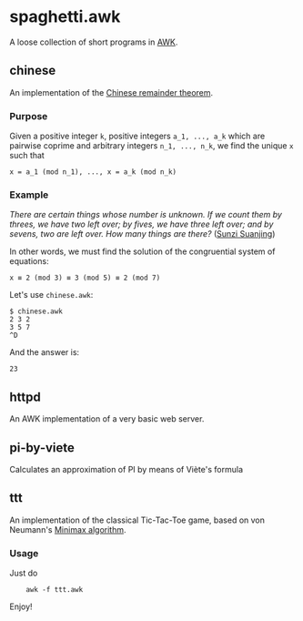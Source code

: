 # spaghetti.awk

A loose collection of short programs in [AWK](https://en.wikipedia.org/wiki/AWK).


## chinese

An implementation of the [Chinese remainder theorem](https://en.wikipedia.org/wiki/Chinese_remainder_theorem).

### Purpose

Given a positive integer `k`, positive integers `a_1, ..., a_k` which are pairwise coprime and arbitrary integers `n_1, ..., n_k`, we find the unique `x` such that

```
x = a_1 (mod n_1), ..., x = a_k (mod n_k)
```

### Example

_There are certain things whose number is unknown. If we count them by threes, we have two left over; by fives, we have three left over; and by sevens, two are left over. How many things are there?_ ([Sunzi Suanjing](https://en.wikipedia.org/wiki/Sunzi_Suanjing))

In other words, we must find the solution of the congruential system of equations:

```
x ≡ 2 (mod 3) ≡ 3 (mod 5) ≡ 2 (mod 7)
```

Let's use `chinese.awk`:

```
$ chinese.awk
2 3 2
3 5 7
^D
```

And the answer is:

```
23
```


## httpd

An AWK implementation of a very basic web server.


## pi-by-viete

Calculates an approximation of PI by means of Viète's formula


## ttt

An implementation of the classical Tic-Tac-Toe game, based on von Neumann's [Minimax algorithm](http://en.wikipedia.org/wiki/Minimax).

### Usage

Just do

        awk -f ttt.awk


Enjoy!
